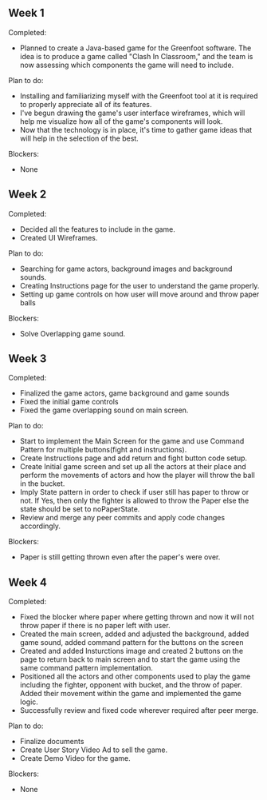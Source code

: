 ## Week 1

Completed:

- Planned to create a Java-based game for the Greenfoot software. The idea is to produce a game called "Clash In Classroom," and the team is now assessing which components the game will need to include.

Plan to do:

- Installing and familiarizing myself with the Greenfoot tool at it is required to properly appreciate all of its features.
- I've begun drawing the game's user interface wireframes, which will help me visualize how all of the game's components will look.
- Now that the technology is in place, it's time to gather game ideas that will help in the selection of the best.

Blockers:

- None

## Week 2

Completed:

- Decided all the features to include in the game.
- Created UI Wireframes.

Plan to do:

- Searching for game actors, background images and background sounds.
- Creating Instructions page for the user to understand the game properly.
- Setting up game controls on how user will move around and throw paper balls

Blockers:

- Solve Overlapping game sound.

## Week 3

Completed:

- Finalized the game actors, game background and game sounds
- Fixed the initial game controls
- Fixed the game overlapping sound on main screen.

Plan to do:

- Start to implement the Main Screen for the game and use Command Pattern for multiple buttons(fight and instructions).
- Create Instructions page and add return and fight button code setup.
- Create Initial game screen and set up all the actors at their place and perform the movements of actors and how the player will throw the ball in the bucket.
- Imply State pattern in order to check if user still has paper to throw or not. If Yes, then only the fighter is allowed to throw the Paper else the state should be set to noPaperState.
- Review and merge any peer commits and apply code changes accordingly.

Blockers:

- Paper is still getting thrown even after the paper's were over.

## Week 4

Completed:

- Fixed the blocker where paper where getting thrown and now it will not throw paper if there is no paper left with user.
- Created the main screen, added and adjusted the background, added game sound, added command pattern for the buttons on the screen
- Created and added Insturctions image and created 2 buttons on the page to return back to main screen and to start the game using the same command pattern implementation.
- Positioned all the actors and other components used to play the game including the fighter, opponent with bucket, and the throw of paper. Added their movement within the game and implemented the game logic.
- Successfully review and fixed code wherever required after peer merge.

Plan to do:

- Finalize documents
- Create User Story Video Ad to sell the game.
- Create Demo Video for the game.

Blockers:

- None
